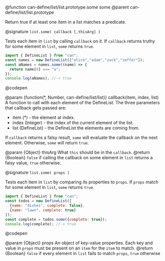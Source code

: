 @function can-define/list/list.prototype.some some
@parent can-define/list/list.prototype

Return true if at least one item in a list matches a predicate.

@signature `list.some( callback [,thisArg] )`

Tests each item in `list` by calling `callback` on it.  If `callback` returns truthy for some element in
`list`, `some` returns `true`.

  ```js
import { DefineList } from "can";
const names = new DefineList(["alice","adam","zack","zeffer"]);
const aNames = names.some((name) => {
    return name[0] === "a";
});
console.log(aNames); //-> true
  ```
  @codepen

  @param  {function(*, Number, can-define/list/list)} callback(item, index, list) A
  function to call with each element of the DefineList. The three parameters that callback gets passed are:
   - item (*) - the element at index.
   - index (Integer) - the index of the current element of the list.
   - list (DefineList) - the DefineList the elements are coming from.

  If `callback` returns a falsy result, `some` will evaluate the callback on the next element.  Otherwise, `some`
  will return `true`.

  @param  {Object}  thisArg  What `this` should be in the `callback`.
  @return {Boolean} `false` if calling the callback on some element in `list` returns a falsy value, `true` otherwise.

@signature `list.some( props )`

Tests each item in `list` by comparing its properties to `props`.  If `props` match for some element in
`list`, `some` returns `true`.

  ```js
import { DefineList } from "can";
const todos = new DefineList([
    {name: "dishes", complete: false},
    {name: "lawn", complete: true}
]);
const complete = todos.some({complete: true});
console.log(complete); //-> true
  ```
  @codepen

   @param  {Object}  props An object of key-value properties.  Each key and value in
   `props` must be present on an `item` for the `item` to match.
   @return {Boolean} `false` if every element in `list` fails to match `props`, `true` otherwise
